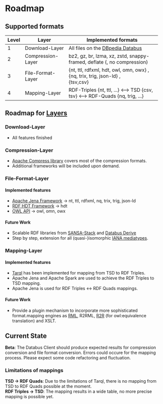 # Roadmap

## Supported formats

| Level | Layer             | Implemented formats                                                                       |
| ----- | ----------------- |-------------------------------------------------------------------------------------------|
| 1     | Download-Layer    | All files on the [DBpedia Databus](https://github.com/dbpedia/databus)                    |
| 2     | Compression-Layer | bz2, gz, br, lzma, xz, zstd, snappy-framed, deflate (, no compression)                    |
| 3     | File-Format-Layer | {nt, ttl, rdfxml, hdt, owl, omn, owx} , <br/> {nq, trix, trig, json-ld} , <br/> {tsv,csv} |
| 4     | Mapping-Layer     | RDF-Triples {nt, ttl, ...} <--> TSD {csv, tsv} <--> RDF-Quads {nq, trig, ...}             |

## Roadmap for [Layers](concept.md)

### Download-Layer
 * All features finished

### Compression-Layer
 * [Apache Compress library](https://commons.apache.org/proper/commons-compress/) covers most of the compression formats.
 * Additional frameworks will be included upon demand.

### File-Format-Layer

#### Implemented features
* [Apache Jena Framework](https://jena.apache.org/index.html) -> nt, ttl, rdfxml, nq, trix, trig, json-ld
* [RDF HDT Framework](https://www.rdfhdt.org/) -> hdt
* [OWL API](https://github.com/owlcs/owlapi) -> owl, omn, owx

#### Future Work
* Scalable RDF libraries from [SANSA-Stack](http://sansa-stack.net/) and [Databus Derive](https://github.com/dbpedia/databus-derive)
* Step by step, extension for all (quasi-)isomorphic [IANA mediatypes](https://www.iana.org/assignments/media-types/media-types.xhtml).

### Mapping-Layer

#### Implemented features
 * [Tarql](https://tarql.github.io/) has been implemented for mapping from TSD to RDF Triples.
 * Apache Jena and Apache Spark are used to achieve the RDF Triples to TSD mapping. 
 * Apache Jena is used for RDF Triples <-> RDF Quads mappings.

#### Future Work
 * Provide a plugin mechanism to incorporate more sophisticated format.mapping engines as [RML](http://rml.io), R2RML, [R2R](http://wifo5-03.informatik.uni-mannheim.de/bizer/r2r/) (for owl:equivalence translation) and XSLT.

## Current State

**Beta**:
The Databus Client should produce expected results for compression conversion and file format conversion. Errors could occure for the mapping process. Please expect some code refactoring and fluctuation.

### Limitations of mappings
**TSD -> RDF Quads**: Due to the limitations of Tarql, there is no mapping from TSD to RDF Quads possible at the moment.    
**RDF Triples -> TSD**: The mapping results in a wide table, no more precise mapping is possible yet.
